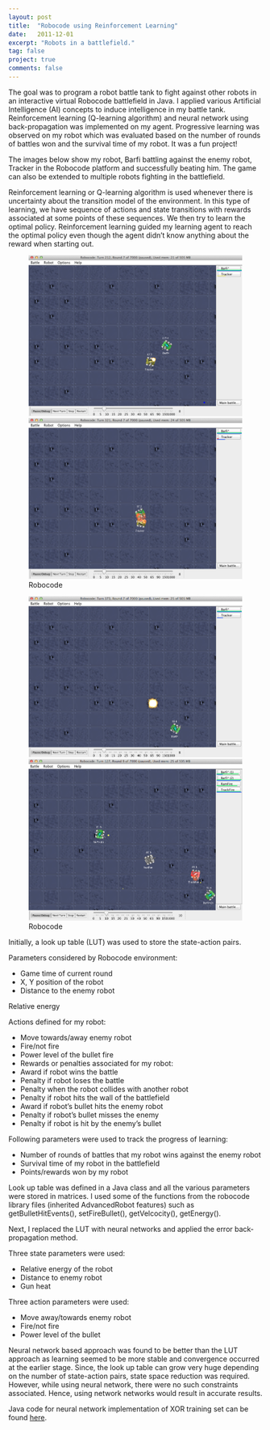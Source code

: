 ```yaml
---
layout: post
title:  "Robocode using Reinforcement Learning"
date:   2011-12-01
excerpt: "Robots in a battlefield."
tag: false 
project: true
comments: false
---
```


The goal was to program a robot battle tank to fight against other robots in an interactive virtual Robocode battlefield in Java. I applied various Artificial Intelligence (AI) concepts to induce intelligence in my battle tank.  Reinforcement learning (Q-learning algorithm) and neural network using back-propagation was implemented on my agent. Progressive learning was observed on my robot which was evaluated based on the number of rounds of battles won and the survival time of my robot. It was a fun project!

The images below show my robot, Barfi battling against the enemy robot, Tracker
in the Robocode platform and successfully beating him. The game can also be extended to multiple robots fighting in the battlefield.


Reinforcement learning or Q-learning algorithm is used whenever there is uncertainty about the transition model of the environment. In this type of learning, we have sequence of actions and state transitions with rewards associated at some points of these sequences. We then try to learn the optimal policy. Reinforcement learning guided my learning agent to reach the optimal policy even though the agent didn’t know anything about the reward when starting out.

<figure class="half">
	<img src="/assets/img/robocode-1.png">
	<img src="/assets/img/robocode-2.png">
	<figcaption> Robocode </figcaption>
</figure>

<figure class="half">
	<img src="/assets/img/robocode-3.png">
	<img src="/assets/img/robocode-4.png">
	<figcaption> Robocode </figcaption>
</figure>

Initially, a look up table (LUT) was used to store the state-action pairs.

Parameters considered by Robocode environment:

- Game time of current round
- X, Y position of the robot
- Distance to the enemy robot

Relative energy

Actions defined for my robot:

- Move towards/away enemy robot
- Fire/not fire
- Power level of the bullet fire
- Rewards or penalties associated for my robot:
- Award if robot wins the battle
- Penalty if robot loses the battle
- Penalty when the robot collides with another robot
- Penalty if robot hits the wall of the battlefield
- Award if robot’s bullet hits the enemy robot
- Penalty if robot’s bullet misses the enemy
- Penalty if robot is hit by the enemy’s bullet

Following parameters were used to track the progress of learning:
- Number of rounds of battles that my robot wins against the enemy robot
- Survival time of my robot in the battlefield
- Points/rewards won by my robot

Look up table was defined in a Java class and all the various parameters were stored in matrices. I used some of the functions from the robocode library files (inherited AdvancedRobot features) such as getBulletHitEvents(), setFireBullet(), getVelcocity(), getEnergy().

Next, I replaced the LUT with neural networks and applied the error back-propagation method.

Three state parameters were used:

- Relative energy of the robot
- Distance to enemy robot
- Gun heat

Three action parameters were used:

- Move away/towards enemy robot
- Fire/not fire
- Power level of the bullet

Neural network based approach was found to be better than the LUT approach as learning seemed to be more stable and convergence occurred at the earlier stage. Since, the look up table can grow very huge depending on the number of state-action pairs, state space reduction was required. However, while using neural network, there were no such constraints associated. Hence, using network networks would result in accurate results.

Java code for neural network implementation of XOR training set can be found [here](https://github.com/shristipradhan/Neural-Network-for-XOR).
